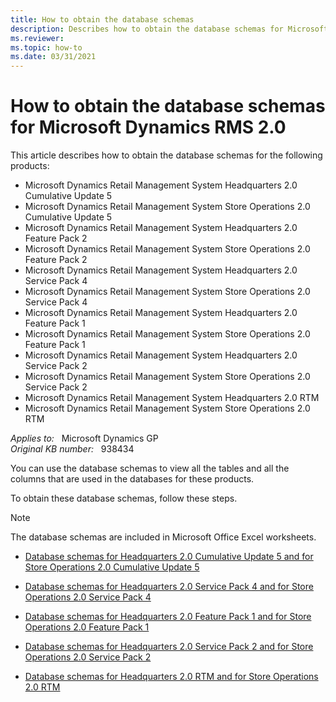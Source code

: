 ```yaml
---
title: How to obtain the database schemas
description: Describes how to obtain the database schemas for Microsoft Dynamics Retail Management System (RMS). Provides the URLs of the Microsoft Web sites to download these database schemas.
ms.reviewer: 
ms.topic: how-to
ms.date: 03/31/2021
---
```

# How to obtain the database schemas for Microsoft Dynamics RMS 2.0

This article describes how to obtain the database schemas for the following products:

- Microsoft Dynamics Retail Management System Headquarters 2.0 Cumulative Update 5
- Microsoft Dynamics Retail Management System Store Operations 2.0 Cumulative Update 5
- Microsoft Dynamics Retail Management System Headquarters 2.0 Feature Pack 2
- Microsoft Dynamics Retail Management System Store Operations 2.0 Feature Pack 2
- Microsoft Dynamics Retail Management System Headquarters 2.0 Service Pack 4
- Microsoft Dynamics Retail Management System Store Operations 2.0 Service Pack 4
- Microsoft Dynamics Retail Management System Headquarters 2.0 Feature Pack 1
- Microsoft Dynamics Retail Management System Store Operations 2.0 Feature Pack 1
- Microsoft Dynamics Retail Management System Headquarters 2.0 Service Pack 2
- Microsoft Dynamics Retail Management System Store Operations 2.0 Service Pack 2
- Microsoft Dynamics Retail Management System Headquarters 2.0 RTM
- Microsoft Dynamics Retail Management System Store Operations 2.0 RTM

_Applies to:_ &nbsp; Microsoft Dynamics GP  
_Original KB number:_ &nbsp; 938434

You can use the database schemas to view all the tables and all the columns that are used in the databases for these products.

To obtain these database schemas, follow these steps.

> [!NOTE]
> The database schemas are included in Microsoft Office Excel worksheets.

- [Database schemas for Headquarters 2.0 Cumulative Update 5 and for Store Operations 2.0 Cumulative Update 5](https://mbs2.microsoft.com/fileexchange/?fileid=813c2afa-7f3d-4b4b-a5b7-21b5b307b427)

- [Database schemas for Headquarters 2.0 Service Pack 4 and for Store Operations 2.0 Service Pack 4](https://mbs.microsoft.com/downloads/customer/rms_20_sp4_database_schema.xlsx)

- [Database schemas for Headquarters 2.0 Feature Pack 1 and for Store Operations 2.0 Feature Pack 1](https://mbs.microsoft.com/downloads/customer/rms_20_fp1_database_schema.xlsx)

- [Database schemas for Headquarters 2.0 Service Pack 2 and for Store Operations 2.0 Service Pack 2](https://mbs.microsoft.com/downloads/customer/rms_20_sp2_database_schema.xlsx)

- [Database schemas for Headquarters 2.0 RTM and for Store Operations 2.0 RTM](https://mbs.microsoft.com/downloads/customer/rms_20_database_schema.xlsx)
